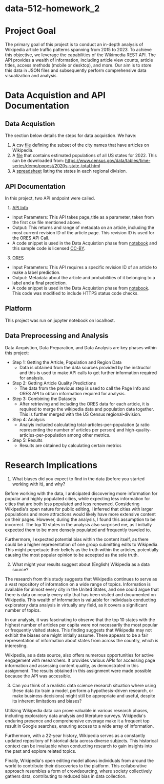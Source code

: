 # data-512-homework_2
# Project Goal
The primary goal of this project is to conduct an in-depth analysis of Wikipedia article traffic patterns spanning from 2015 to 2023. To achieve this objective, we leverage the capabilities of the Wikimedia REST API. The API provides a wealth of information, including article view counts, article titles, access methods (mobile or desktop), and more. Our aim is to store this data in JSON files and subsequently perform comprehensive data visualization and analysis.

# Data Acquistion and API Documentation

## Data Acquistion
The section below details the steps for data acquistion. We have:

1. A csv [file](https://drive.google.com/file/d/1khouDmMaZyKo0y5WkFj4lu7g8o35x_98/view?usp=drive_link) defining the subset of the city names that have articles on Wikipedia. 
2. A [file](https://www.census.gov/data/tables/time-series/demo/popest/2020s-state-total.html) that contains estimated populations of all US states for 2022. This can be downloaded from: https://www.census.gov/data/tables/time-series/demo/popest/2020s-state-total.html 
3. A [spreadsheet](ttps://docs.google.com/spreadsheets/d/14Sjfd_u_7N9SSyQ7bmxfebF_2XpR8QamvmNntKDIQB0/edit?usp=drive_link) listing the states in each regional division.

## API Documentation
In this project, two API endpoint were called. 
1. [API Info](https://www.mediawiki.org/wiki/API:Info)
  * Input Parameters: This API takes page_title as a parameter, taken from the first csv file mentioned above.
  * Output: This returns and range of metadata on an article, including the most current revision ID of the article page. This revision ID is used for the ORES API Call.
  * A code snippet is used in the Data Acquistion phase from [notebook](https://drive.google.com/file/d/15UoE16s-IccCTOXREjU3xDIz07tlpyrl/view?usp=drive_link) and this sample code is licensed [CC-BY](https://creativecommons.org/licenses/by/4.0/). 
3. [ORES](https://www.mediawiki.org/wiki/ORES)
  * Input Parameters: This API requires a specific revision ID of an article to make a label prediction.
  * Output: Metadata about the article and probabilities of it belonging to a label and a final prediction.
  * A code snippet is used in the Data Acquistion phase from [notebook](https://drive.google.com/file/d/17C9xsmR9U3lJeD52UTbAedlHDetwYsxs/view?usp=drive_link). This code was modified to include HTTPS status code checks.

## Platform
This project was run on jupyter notebook on localhost. 

## Data Preprocessing and Analysis
Data Acquistion, Data Preparation, and Data Analysis are key phases within this project:

* Step 1: Getting the Article, Population and Region Data
  - Data is obtained from the data sources provided by the instructor and this is used to make API calls to get further information required for analysis.
* Step 2: Getting Article Quality Predictions
  - The data from the previous step is used to call the Page Info and ORES API to obtain information required for analysis.
* Step 3: Combining the Datasets
  - After retrieving and including the ORES data for each article, it is required to merge the wikipedia data and population data together. This is further merged with the US Census regional-division.
* Step 4: Analysis
  - Analyis included calculating total-articles-per-population (a ratio representing the number of articles per person) and high-quality-articles-per-population among other metrics.
* Step 5: Results
  - Results are obtained by calculating certain metrics



# Research Implications
1. What biases did you expect to find in the data (before you started working with it), and why?

Before working with the data, I anticipated discovering more information for popular and highly populated cities, while expecting less information for cities that are both less populated and less renowned. Considering Wikipedia's open nature for public editing, I inferred that cities with larger populations and more attractions would likely have more extensive content on their pages. However, during the analysis, I found this assumption to be incorrect. The top 10 states in the analysis also surprised me, as I initially expected them to be more densely populated and frequently traveled to.

Furthermore, I expected potential bias within the content itself, as there could be a higher representation of one group submitting edits to Wikipedia. This might perpetuate their beliefs as the truth within the articles, potentially causing the most popular opinion to be accepted as the sole truth.


2. What might your results suggest about (English) Wikipedia as a data source?

The research from this study suggests that Wikipedia continues to serve as a vast repository of information on a wide range of topics. Information is available for almost every city in the United States, and one could argue that there is data on nearly every city that has been visited and documented on Wikipedia. This wealth of information is valuable for individuals conducting exploratory data analysis in virtually any field, as it covers a significant number of topics.

In our analysis, it was fascinating to observe that the top 10 states with the highest number of articles per capita were not necessarily the most popular or frequently visited states. This finding suggests that Wikipedia may not exhibit the biases one might initially assume. There appears to be a fair representation of information about states from across the country, which is interesting.

Wikipedia, as a data source, also offers numerous opportunities for active engagement with researchers. It provides various APIs for accessing page information and assessing content quality, as demonstrated in this assignment. The results obtained in this assignment were made possible because the API was accessible.

3. Can you think of a realistic data science research situation where using these data (to train a model, perform a hypothesis-driven research, or make business decisions) might still be appropriate and useful, despite its inherent limitations and biases?

Utilizing Wikipedia data can prove valuable in various research phases, including exploratory data analysis and literature surveys. Wikipedia's enduring presence and comprehensive coverage make it a frequent top result in Google searches, ensuring access to a wide array of information.

Furthermore, with a 22-year history, Wikipedia serves as a constantly updated repository of historical data across diverse subjects. This historical context can be invaluable when conducting research to gain insights into the past and explore related topics.

Finally, Wikipedia's open editing model allows individuals from around the world to contribute their discoveries to the platform. This collaborative approach resembles a form of crowdsourcing, where society collectively gathers data, contributing to reduced bias in data collection.





